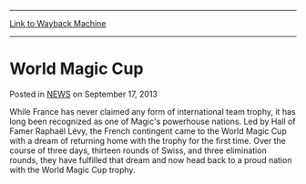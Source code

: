 
---
[Link to Wayback Machine](https://web.archive.org/web/20210502062140/https://magic.wizards.com/en/articles/archive/world-magic-cup-2013-09-17)

[_metadata_:description]:- "While France has never claimed any form of international team trophy, it has long been recognized as one of Magic's powerhouse nations. Led by Hall of Famer Raphaël Lévy, the French contingent came to the World Magic Cup with a dream of returning home with the trophy for the first time. Over the course of three days, thirteen rounds of Swiss, and three elimination rounds, they"
[_metadata_:generator]:- "Drupal 7 (http://drupal.org)"
[_metadata_:node]:- "46481"
[_metadata_:publish_date]:- "2013-09-17"
[_metadata_:source]:- "div-main-content"
[_metadata_:title]:- "World Magic Cup"
[_metadata_:wayback_capture_timestamp]:- "2021-05-02 06:21:40"
[_metadata_:wayback_raw_url]:- "https://web.archive.org/web/20210502062140id_/https://magic.wizards.com/en/articles/archive/world-magic-cup-2013-09-17"
[_metadata_:wayback_url]:- "https://magic.wizards.com/en/articles/archive/world-magic-cup-2013-09-17"
---


World Magic Cup
===============



 Posted in [NEWS](/en/articles?source=MX_Nav2020)
 on September 17, 2013 










While France has never claimed any form of international team trophy, it has long been recognized as one of Magic's powerhouse nations. Led by Hall of Famer Raphaël Lévy, the French contingent came to the World Magic Cup with a dream of returning home with the trophy for the first time. Over the course of three days, thirteen rounds of Swiss, and three elimination rounds, they have fulfilled that dream and now head back to a proud nation with the World Magic Cup trophy.








